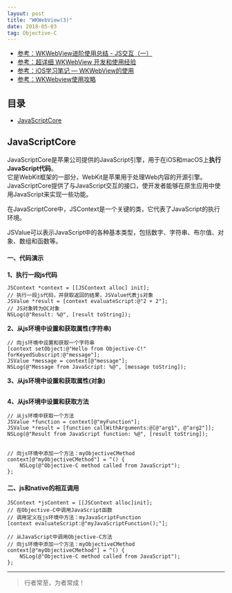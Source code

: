 ```yaml
---
layout: post
title: "WKWebView(3)"
date: 2018-05-03
tag: Objective-C
--- 
```


- [参考：WKWebView进阶使用总结 - JS交互（一）](https://juejin.cn/post/7062920887065903117)
- [参考：超详细 WKWebView 开发和使用经验](https://www.51cto.com/article/676860.html)    
- [参考：iOS学习笔记 — WKWebView的使用](https://blog.csdn.net/Alexander_Wei/article/details/78360591)   
- [参考：WKWebview使用攻略](https://zhuanlan.zhihu.com/p/164502340)   




## 目录
* [JavaScriptCore](#content1)



<!-- ************************************************ -->
## <a id="content1">JavaScriptCore</a>

JavaScriptCore是苹果公司提供的JavaScript引擎，用于在iOS和macOS上**执行JavaScript代码**。      
它是WebKit框架的一部分，WebKit是苹果用于处理Web内容的开源引擎。    
JavaScriptCore提供了与JavaScript交互的接口，使开发者能够在原生应用中使用JavaScript来实现一些功能。

在JavaScriptCore中，JSContext是一个关键的类，它代表了JavaScript的执行环境。

JSValue可以表示JavaScript中的各种基本类型，包括数字、字符串、布尔值、对象、数组和函数等。   

#### **一、代码演示**    

**1、执行一段js代码**               
```objc
JSContext *context = [[JSContext alloc] init];
// 执行一段js代码，并获取返回的结果，JSValue代表js对象
JSValue *result = [context evaluateScript:@"2 + 2"];
// JS对象转为OC对象
NSLog(@"Result: %@", [result toString]);
```

**2、从js环境中设置和获取属性(字符串)**       
```objc
// 向js环境中设置和获取一个字符串
[context setObject:@"Hello from Objective-C!" forKeyedSubscript:@"message"];
JSValue *message = context[@"message"];
NSLog(@"Message from JavaScript: %@", [message toString]);
```

**3、从js环境中设置和获取属性(对象)**       
```objc
```

**4、从js环境中设置和获取方法**         
```objc
// 从js环境中获取一个方法
JSValue *function = context[@"myFunction"];
JSValue *result = [function callWithArguments:@[@"arg1", @"arg2"]];
NSLog(@"Result from JavaScript function: %@", [result toString]);


// 向js环境中添加一个方法：myObjectiveCMethod
context[@"myObjectiveCMethod"] = ^() {
    NSLog(@"Objective-C method called from JavaScript");
};
``` 

#### **二、js和native的相互调用**      
```objc
JSContext *jsContent = [[JSContext alloc]init];
// 在Objective-C中调用JavaScript函数
// 调用定义在js环境中方法：myJavaScriptFunction
[context evaluateScript:@"myJavaScriptFunction();"];

// 从JavaScript中调用Objective-C方法
// 向js环境中添加一个方法：myObjectiveCMethod
context[@"myObjectiveCMethod"] = ^() {
    NSLog(@"Objective-C method called from JavaScript");
};
```




----------
>  行者常至，为者常成！



